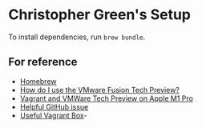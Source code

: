 # Christopher Green's Setup

To install dependencies, run `brew bundle`.

## For reference

- [Homebrew](https://brew.sh)
- [How do I use the VMware Fusion Tech Preview?](https://www.vagrantup.com/docs/providers/vmware/faq)
- [Vagrant and VMWare Tech Preview on Apple M1 Pro](https://gist.github.com/sbailliez/f22db6434ac84eccb6d3c8833c85ad92)
- [Helpful GitHub issue](https://github.com/hashicorp/vagrant-vmware-desktop/issues/22)
- [Useful Vagrant Box](https://app.vagrantup.com/rkrause/boxes/ubuntu-20.04-arm64)- 